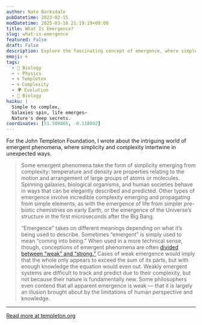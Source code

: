 ```yaml
---
author: Nate Barksdale
pubDatetime: 2023-02-15
modDatetime: 2025-03-18 21:19:19+00:00
title: What Is Emergence?
slug: what-is-emergence
featured: False
draft: False
description: Explore the fascinating concept of emergence, where simple elements unfold into complex systems, from galaxies to societies.
emoji: 🌀
tags:
  - 🦠 Biology
  - ⚛️ Physics
  - 🌀 Templeton
  - 🌀 Complexity
  - 🌍 Evolution
  - 🧬 Biology
haiku: |
  Simple to complex,
  Galaxies spin, life emerges—
  Nature's deep secrets.
coordinates: [51.509865, -0.118092]
---
```


For the John Templeton Foundation, I wrote about the intriguing world of emergent phenomena, where simplicity and complexity intertwine in unexpected ways.

> Some emergent phenomena take the form of simplicity emerging from complexity: temperature and density are properties relating to the motion and arrangement of large groups of atoms or molecules. Spinning galaxies, biological organisms, and human societies behave in ways that can be elegantly described and predicted. Other types of emergence involve incredible complexity emerging and propagating from simple elements, as with the emergence of life from simpler pre-biotic chemistries on early Earth, or the emergence of the Universe’s structure in the first microseconds after the Big Bang.
>
> “Emergence” takes on different meanings depending on what it’s being used to describe. Sometimes “emergent” is simply used to mean “coming into being.” When used in a more technical sense, though, conceptions of emergent phenomena are often [divided between “weak” and “strong.”](https://www.templeton.org/internal-competiton-fund/the-physics-of-emergence) Cases of weak emergence would imply that the whole only appears to exceed the sum of its parts, but with enough knowledge the equation would even out. Weakly emergent systems are difficult to track and predict due to their complexity, but not because their nature is fundamentally new. Some philosophers even contend that all apparent emergence is weak — that it is largely an illusion brought about by the limitations of human perspective and knowledge.

---

[Read more at templeton.org](https://www.templeton.org/news/what-is-emergence)
